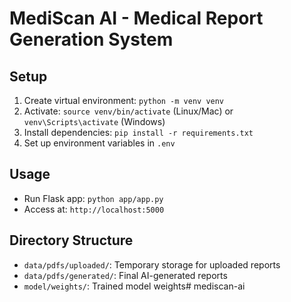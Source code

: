 # MediScan AI - Medical Report Generation System

## Setup
1. Create virtual environment: `python -m venv venv`
2. Activate: `source venv/bin/activate` (Linux/Mac) or `venv\Scripts\activate` (Windows)
3. Install dependencies: `pip install -r requirements.txt`
4. Set up environment variables in `.env`

## Usage
- Run Flask app: `python app/app.py`
- Access at: `http://localhost:5000`

## Directory Structure
- `data/pdfs/uploaded/`: Temporary storage for uploaded reports
- `data/pdfs/generated/`: Final AI-generated reports
- `model/weights/`: Trained model weights# mediscan-ai
